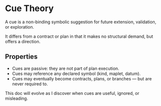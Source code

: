 # Cue Theory

A cue is a non-binding symbolic suggestion for future extension, validation, or exploration.

It differs from a contract or plan in that it makes no structural demand, but offers a direction.

## Properties

- Cues are passive: they are not part of plan execution.
- Cues may reference any declared symbol (kind, maplet, datum).
- Cues may eventually become contracts, plans, or branches — but are never required to.

This doc will evolve as I discover when cues are useful, ignored, or misleading.
